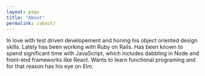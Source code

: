```yaml
---
layout: page
title: "About"
permalink: /about/
---
```

In love with test driven developement and honing his object oriented design skills. Lately has been working with Ruby on Rails. Has been known to spend significant time with JavaScript, which includes dabbling in Node and front-end frameworks like React. Wants to learn functional programing and for that reason has his eye on Elm.
